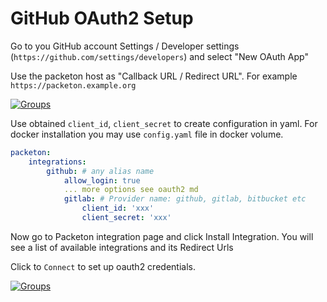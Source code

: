 # GitHub OAuth2 Setup

Go to you GitHub account Settings / Developer settings (`https://github.com/settings/developers`) and select "New OAuth App"

Use the packeton host as "Callback URL / Redirect URL". For example `https://packeton.example.org`

[![Groups](../img/github-oauth2.png)](../img/github-oauth2.png)

Use obtained `client_id`, `client_secret` to create configuration in yaml. For docker installation you may use `config.yaml` file in docker volume.

```yaml
packeton:
    integrations:
        github: # any alias name 
            allow_login: true 
            ... more options see oauth2 md
            gitlab: # Provider name: github, gitlab, bitbucket etc 
                client_id: 'xxx'
                client_secret: 'xxx'
```

Now go to Packeton integration page and click Install Integration. You will see a list of available integrations and its Redirect Urls

Click to `Connect` to set up oauth2 credentials.

[![Groups](../img/github-connect.png)](../img/github-connect.png)
